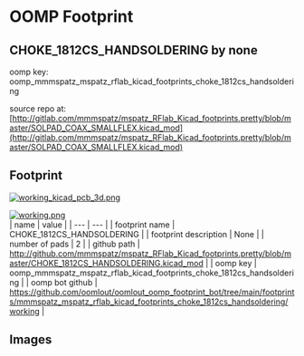 # OOMP Footprint  
## CHOKE_1812CS_HANDSOLDERING  by none  
  
oomp key: oomp_mmmspatz_mspatz_rflab_kicad_footprints_choke_1812cs_handsoldering  
  
source repo at: [http://gitlab.com/mmmspatz/mspatz_RFlab_Kicad_footprints.pretty/blob/master/SOLPAD_COAX_SMALLFLEX.kicad_mod](http://gitlab.com/mmmspatz/mspatz_RFlab_Kicad_footprints.pretty/blob/master/SOLPAD_COAX_SMALLFLEX.kicad_mod)  
## Footprint  
  
[![working_kicad_pcb_3d.png](working_kicad_pcb_3d_600.png)](working_kicad_pcb_3d.png)  
  
[![working.png](working_600.png)](working.png)  
| name | value | 
| --- | --- | 
| footprint name | CHOKE_1812CS_HANDSOLDERING | 
| footprint description | None | 
| number of pads | 2 | 
| github path | http://github.com/mmmspatz/mspatz_RFlab_Kicad_footprints.pretty/blob/master/CHOKE_1812CS_HANDSOLDERING.kicad_mod | 
| oomp key | oomp_mmmspatz_mspatz_rflab_kicad_footprints_choke_1812cs_handsoldering | 
| oomp bot github | https://github.com/oomlout/oomlout_oomp_footprint_bot/tree/main/footprints/mmmspatz_mspatz_rflab_kicad_footprints_choke_1812cs_handsoldering/working | 
## Images  
